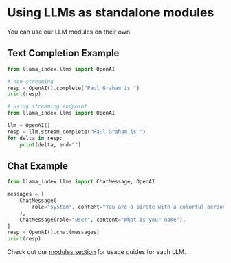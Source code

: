 # Using LLMs as standalone modules

You can use our LLM modules on their own.

## Text Completion Example

```python
from llama_index.llms import OpenAI

# non-streaming
resp = OpenAI().complete("Paul Graham is ")
print(resp)

# using streaming endpoint
from llama_index.llms import OpenAI

llm = OpenAI()
resp = llm.stream_complete("Paul Graham is ")
for delta in resp:
    print(delta, end="")
```

## Chat Example

```python
from llama_index.llms import ChatMessage, OpenAI

messages = [
    ChatMessage(
        role="system", content="You are a pirate with a colorful personality"
    ),
    ChatMessage(role="user", content="What is your name"),
]
resp = OpenAI().chat(messages)
print(resp)
```

Check out our [modules section](modules.md) for usage guides for each LLM.

